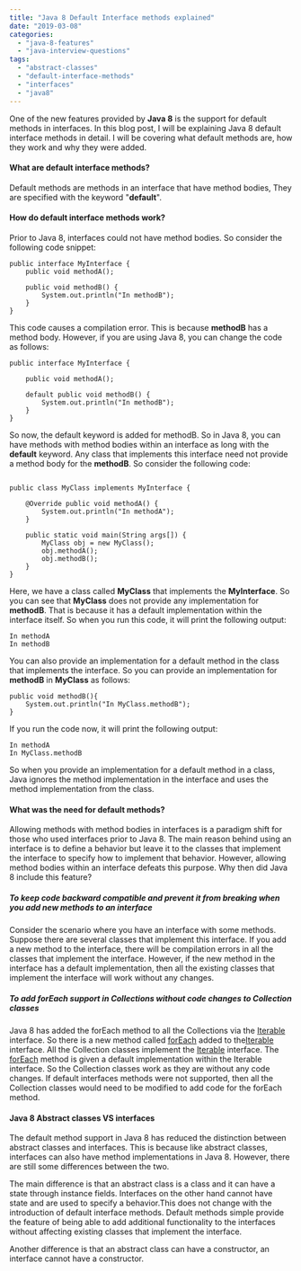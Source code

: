 ```yaml
---
title: "Java 8 Default Interface methods explained"
date: "2019-03-08"
categories: 
  - "java-8-features"
  - "java-interview-questions"
tags: 
  - "abstract-classes"
  - "default-interface-methods"
  - "interfaces"
  - "java8"
---
```


One of the new features provided by **Java 8** is the support for default methods in interfaces. In this blog post, I will be explaining Java 8 default interface methods in detail. I will be covering what default methods are, how they work and why they were added.

#### What are default interface methods?

Default methods are methods in an interface that have method bodies, They are specified with the keyword "**default**".

#### How do default interface methods work?

Prior to Java 8, interfaces could not have method bodies. So consider the following code snippet:

````
public interface MyInterface { 
    public void methodA();

    public void methodB() { 
        System.out.println("In methodB"); 
    } 
}
````



This code causes a compilation error. This is because **methodB** has a method body. However, if you are using Java 8, you can change the code as follows:

````
public interface MyInterface { 

    public void methodA();

    default public void methodB() { 
        System.out.println("In methodB"); 
    } 
}
````

So now, the default keyword is added for methodB. So in Java 8, you can have methods with method bodies within an interface as long with the **default** keyword. Any class that implements this interface need not provide a method body for the **methodB**. So consider the following code:

````

public class MyClass implements MyInterface {

    @Override public void methodA() { 
        System.out.println("In methodA");
    }

    public static void main(String args[]) { 
        MyClass obj = new MyClass(); 
        obj.methodA(); 
        obj.methodB(); 
    }
}
````

Here, we have a class called **MyClass** that implements the **MyInterface**. So you can see that **MyClass** does not provide any implementation for **methodB**. That is because it has a default implementation within the interface itself. So when you run this code, it will print the following output:

```
In methodA
In methodB
```

You can also provide an implementation for a default method in the class that implements the interface. So you can provide an implementation for **methodB** in **MyClass** as follows:

````
public void methodB(){ 
    System.out.println("In MyClass.methodB"); 
}
````

If you run the code now, it will print the following output:

```
In methodA
In MyClass.methodB
```

So when you provide an implementation for a default method in a class, Java ignores the method implementation in the interface and uses the method implementation from the class.

#### What was the need for default methods?

Allowing methods with method bodies in interfaces is a paradigm shift for those who used interfaces prior to Java 8. The main reason behind using an interface is to define a behavior but leave it to the classes that implement the interface to specify how to implement that behavior. However, allowing method bodies within an interface defeats this purpose. Why then did Java 8 include this feature?

##### To keep code backward compatible and prevent it from breaking when you add new methods to an interface

Consider the scenario where you have an interface with some methods. Suppose there are several classes that implement this interface. If you add a new method to the interface, there will be compilation errors in all the classes that implement the interface. However, if the new method in the interface has a default implementation, then all the existing classes that implement the interface will work without any changes.


##### To add forEach support in Collections without code changes to Collection classes

Java 8 has added the forEach method to all the Collections via the [Iterable](https://docs.oracle.com/javase/8/docs/api/java/lang/Iterable.html) interface. So there is a new method called [forEach](https://docs.oracle.com/javase/8/docs/api/java/lang/Iterable.html#forEach-java.util.function.Consumer-) added to the[Iterable](https://docs.oracle.com/javase/8/docs/api/java/lang/Iterable.html) interface. All the Collection classes implement the [Iterable](https://docs.oracle.com/javase/8/docs/api/java/lang/Iterable.html) interface. The [forEach](https://docs.oracle.com/javase/8/docs/api/java/lang/Iterable.html#forEach-java.util.function.Consumer-) method is given a default implementation within the Iterable interface. So the Collection classes work as they are without any code changes. If default interfaces methods were not supported, then all the Collection classes would need to be modified to add code for the forEach method.

#### Java 8 Abstract classes VS interfaces

The default method support in Java 8 has reduced the distinction between abstract classes and interfaces. This is because like abstract classes, interfaces can also have method implementations in Java 8. However, there are still some differences between the two.

The main difference is that an abstract class is a class and it can have a state through instance fields. Interfaces on the other hand cannot have state and are used to specify a behavior.This does not change with the introduction of default interface methods. Default methods simple provide the feature of being able to add additional functionality to the interfaces without affecting existing classes that implement the interface.

Another difference is that an abstract class can have a constructor, an interface cannot have a constructor.
